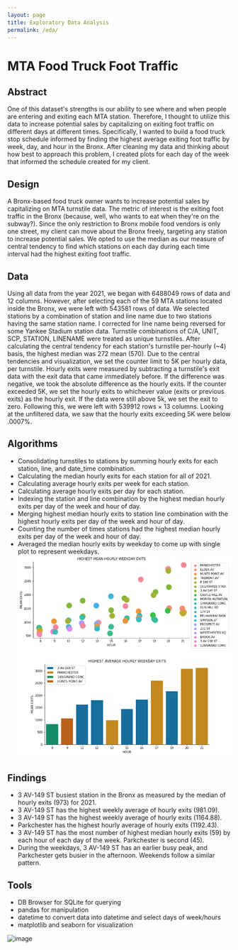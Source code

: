 ```yaml
---
layout: page
title: Exploratory Data Analysis
permalink: /eda/
---
```


# MTA Food Truck Foot Traffic 

## Abstract
One of this dataset's strengths is our ability to see where and when people are entering and exiting each MTA station. Therefore, I thought to utilize this data to increase potential sales by capitalizing on exiting foot traffic on different days at different times. Specifically, I wanted to build a food truck stop schedule informed by finding the highest average exiting foot traffic by week, day, and hour in the Bronx. After cleaning my data and thinking about how best to approach this problem, I created plots for each day of the week that informed the schedule created for my client.

## Design
A Bronx-based food truck owner wants to increase potential sales by capitalizing on MTA turnstile data. The metric of interest is the exiting foot traffic in the Bronx (because, well, who wants to eat when they're on the subway?). Since the only restriction to Bronx mobile food vendors is only one street, my client can move about the Bronx freely, targeting any station to increase potential sales. We opted to use the median as our measure of central tendency to find which stations on each day during each time interval had the highest exiting foot traffic.

## Data
Using all data from the year 2021, we began with 6488049 rows of data and 12 columns. However, after selecting each of the 59 MTA stations located inside the Bronx, we were left with 543581 rows of data. We selected stations by a combination of station and line name due to two stations having the same station name. I corrected for line name being reversed for some Yankee Stadium station data. Turnstile combinations of C/A, UNIT, SCP, STATION, LINENAME were treated as unique turnstiles.
After calculating the central tendency for each station's turnstile per-hourly (~4) basis, the highest median was 272 mean (570). Due to the central tendencies and visualization, we set the counter limit to 5K per hourly data, per turnstile. Hourly exits were measured by subtracting a turnstile's exit data with the exit data that came immediately before. If the difference was negative, we took the absolute difference as the hourly exits. If the counter exceeded 5K, we set the hourly exits to whichever value (exits or previous exits) as the hourly exit. If the data were still above 5k, we set the exit to zero. Following this, we were left with 539912 rows × 13 columns. Looking at the unfiltered data, we saw that the hourly exits exceeding 5K were below .0007%.

## Algorithms
- Consolidating turnstiles to stations by summing hourly exits for each station, line, and date_time combination.
- Calculating the median hourly exits for each station for all of 2021.
- Calculating average hourly exits per week for each station.
- Calculating average hourly exits per day for each station.
- Indexing the station and line combination by the highest median hourly exits per day of the week and hour of day.
- Merging highest median hourly exits to station line combination with the highest hourly exits per day of the week and hour of day.
- Counting the number of times stations had the highest median hourly exits per day of the week and hour of day.
- Averaged the median hourly exits by weekday to come up with single plot to represent weekdays.
![image](/projects/python/EDA/images/dots.png)
![image](/projects/python/EDA/images/weekmean.png)


## Findings
- 3 AV-149 ST busiest station in the Bronx as measured by the median of hourly exits (973) for 2021.
- 3 AV-149 ST has the highest weekly average of hourly exits (981.09).
- 3 AV-149 ST has the highest weekly average of hourly exits (1164.88).
- Parkchester has the highest hourly average of hourly exits (1192.43).
- 3 AV-149 ST has the most number of highest median hourly exits (59) by each hour of each day of the week. Parkchester is second (45).
- During the weekdays, 3 AV-149 ST has an earlier busy peak, and Parkchester gets busier in the afternoon. Weekends follow a similar pattern.

## Tools
- DB Browser for SQLite for querying
- pandas for manipulation
- datetime to convert data into datetime and select days of week/hours
- matplotlib and seaborn for visualization


![image](/projects/python/EDA/images/EDA_calendar_Clayton_Young.png)

